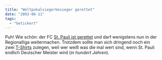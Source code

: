 ```yaml
---
title: "Weltpokalsiegerbesieger gerettet"
date: "2003-06-11"
tags:
  - "Getickert"
---
```


Puh! Wie schön: der FC [St. Pauli ist gerettet](http://www.abendblatt.de/daten/2003/06/11/175138.html "Hamburger Abendblatt") und darf wenigstens nun in der Regionalliga weitermachen. Trotzdem sollte man sich dringend noch ein zwei [T-Shirts](http://h-blog.org/archives/000043.html "H-Blog") zulegen, weil wer weiß was die mal wert sind, wenn St. Pauli endlich Deutscher Meister wird (_in hundert Jahren_).
